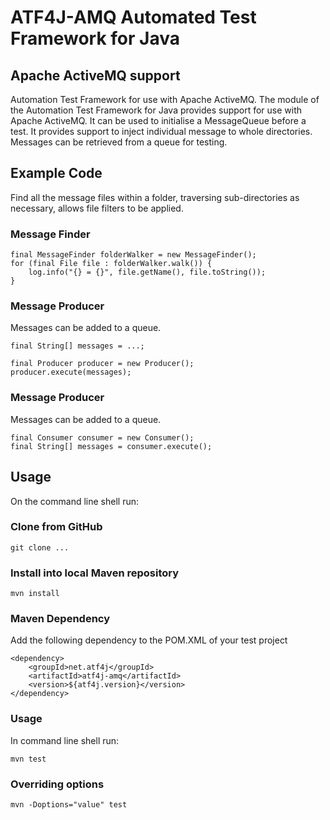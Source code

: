# ATF4J-AMQ Automated Test Framework for Java

## Apache ActiveMQ support 

Automation Test Framework for use with Apache ActiveMQ.  The module of the Automation Test Framework for Java provides support for use with Apache ActiveMQ.  It can be used to initialise a MessageQueue before a test.  It provides support to inject individual message to whole directories.  Messages can be retrieved from a queue for testing.

## Example Code

Find all the message files within a folder, traversing sub-directories as necessary, allows file filters to be applied.

### Message Finder

	final MessageFinder folderWalker = new MessageFinder();
	for (final File file : folderWalker.walk()) {
		log.info("{} = {}", file.getName(), file.toString());
	}

### Message Producer

Messages can be added to a queue.

	final String[] messages = ...;

	final Producer producer = new Producer();
	producer.execute(messages);

### Message Producer

Messages can be added to a queue.

	final Consumer consumer = new Consumer();
	final String[] messages = consumer.execute();

## Usage

On the command line shell run:

### Clone from GitHub

	git clone ...

### Install into local Maven repository

    mvn install

### Maven Dependency

Add the following dependency to the POM.XML of your test project

	<dependency>
		<groupId>net.atf4j</groupId>
		<artifactId>atf4j-amq</artifactId>
		<version>${atf4j.version}</version>
	</dependency>

### Usage

In command line shell run:

    mvn test

### Overriding options

    mvn -Doptions="value" test
